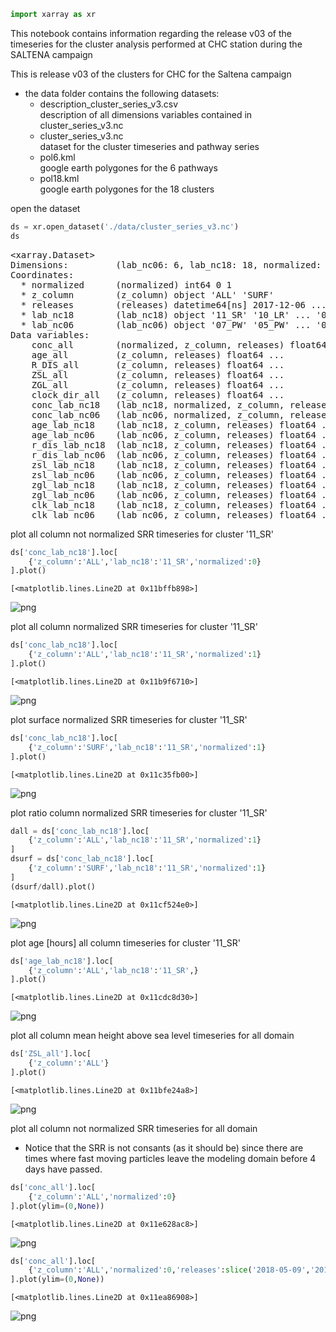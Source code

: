 ```python
import xarray as xr
```

This notebook contains information regarding the release v03 of the timeseries for the cluster analysis performed at CHC station during the SALTENA campaign


This is release v03 of the clusters for CHC for the Saltena campaign
- the data folder contains the following datasets:
  - description_cluster_series_v3.csv  
  description of all dimensions variables contained in cluster_series_v3.nc
  - cluster_series_v3.nc  
  dataset for the cluster timeseries and pathway series
  - pol6.kml  
  google earth polygones for the 6 pathways
  - pol18.kml  
  google earth polygones for the 18 clusters



open the dataset


```python
ds = xr.open_dataset('./data/cluster_series_v3.nc')
ds
```




<pre>&lt;xarray.Dataset&gt;
Dimensions:         (lab_nc06: 6, lab_nc18: 18, normalized: 2, releases: 4248, z_column: 2)
Coordinates:
  * normalized      (normalized) int64 0 1
  * z_column        (z_column) object &#x27;ALL&#x27; &#x27;SURF&#x27;
  * releases        (releases) datetime64[ns] 2017-12-06 ... 2018-05-31T23:00:00
  * lab_nc18        (lab_nc18) object &#x27;11_SR&#x27; &#x27;10_LR&#x27; ... &#x27;08_LR&#x27; &#x27;03_SM&#x27;
  * lab_nc06        (lab_nc06) object &#x27;07_PW&#x27; &#x27;05_PW&#x27; ... &#x27;03_PW&#x27; &#x27;12_PW&#x27;
Data variables:
    conc_all        (normalized, z_column, releases) float64 ...
    age_all         (z_column, releases) float64 ...
    R_DIS_all       (z_column, releases) float64 ...
    ZSL_all         (z_column, releases) float64 ...
    ZGL_all         (z_column, releases) float64 ...
    clock_dir_all   (z_column, releases) float64 ...
    conc_lab_nc18   (lab_nc18, normalized, z_column, releases) float64 ...
    conc_lab_nc06   (lab_nc06, normalized, z_column, releases) float64 ...
    age_lab_nc18    (lab_nc18, z_column, releases) float64 ...
    age_lab_nc06    (lab_nc06, z_column, releases) float64 ...
    r_dis_lab_nc18  (lab_nc18, z_column, releases) float64 ...
    r_dis_lab_nc06  (lab_nc06, z_column, releases) float64 ...
    zsl_lab_nc18    (lab_nc18, z_column, releases) float64 ...
    zsl_lab_nc06    (lab_nc06, z_column, releases) float64 ...
    zgl_lab_nc18    (lab_nc18, z_column, releases) float64 ...
    zgl_lab_nc06    (lab_nc06, z_column, releases) float64 ...
    clk_lab_nc18    (lab_nc18, z_column, releases) float64 ...
    clk_lab_nc06    (lab_nc06, z_column, releases) float64 ...</pre>



plot all column not normalized SRR timeseries for cluster '11_SR'


```python
ds['conc_lab_nc18'].loc[
    {'z_column':'ALL','lab_nc18':'11_SR','normalized':0}
].plot()
```




    [<matplotlib.lines.Line2D at 0x11bffb898>]




![png](readme_files/readme_5_1.png)


plot all column normalized SRR timeseries for cluster '11_SR'


```python
ds['conc_lab_nc18'].loc[
    {'z_column':'ALL','lab_nc18':'11_SR','normalized':1}
].plot()
```




    [<matplotlib.lines.Line2D at 0x11b9f6710>]




![png](readme_files/readme_7_1.png)


plot surface normalized SRR timeseries for cluster '11_SR'


```python
ds['conc_lab_nc18'].loc[
    {'z_column':'SURF','lab_nc18':'11_SR','normalized':1}
].plot()
```




    [<matplotlib.lines.Line2D at 0x11c35fb00>]




![png](readme_files/readme_9_1.png)


plot ratio column normalized SRR timeseries for cluster '11_SR'


```python
dall = ds['conc_lab_nc18'].loc[
    {'z_column':'ALL','lab_nc18':'11_SR','normalized':1}
]
dsurf = ds['conc_lab_nc18'].loc[
    {'z_column':'SURF','lab_nc18':'11_SR','normalized':1}
]
(dsurf/dall).plot()
```




    [<matplotlib.lines.Line2D at 0x11cf524e0>]




![png](readme_files/readme_11_1.png)


plot age [hours] all column timeseries for cluster '11_SR'


```python
ds['age_lab_nc18'].loc[
    {'z_column':'ALL','lab_nc18':'11_SR',}
].plot()
```




    [<matplotlib.lines.Line2D at 0x11cdc8d30>]




![png](readme_files/readme_13_1.png)


plot all column mean height above sea level timeseries for all domain


```python
ds['ZSL_all'].loc[
    {'z_column':'ALL'}
].plot()
```




    [<matplotlib.lines.Line2D at 0x11bfe24a8>]




![png](readme_files/readme_15_1.png)


plot all column not normalized SRR timeseries for all domain
- Notice that the SRR is not consants (as it should be) since there are times where fast moving particles leave the modeling domain before 4 days have passed. 


```python
ds['conc_all'].loc[
    {'z_column':'ALL','normalized':0}
].plot(ylim=(0,None))
```




    [<matplotlib.lines.Line2D at 0x11e628ac8>]




![png](readme_files/readme_17_1.png)



```python
ds['conc_all'].loc[
    {'z_column':'ALL','normalized':0,'releases':slice('2018-05-09','2018-05-11')}
].plot(ylim=(0,None))
```




    [<matplotlib.lines.Line2D at 0x11ea86908>]




![png](readme_files/readme_18_1.png)



```python
    
```
